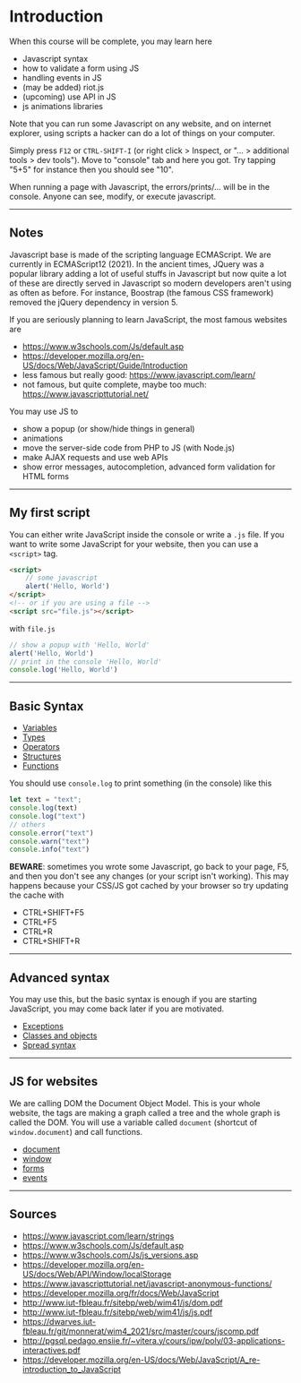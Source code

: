 # Introduction

When this course will be complete, you may learn
here

* Javascript syntax
* how to validate a form using JS
* handling events in JS
* (may be added) riot.js
* (upcoming) use API in JS
* js animations libraries

Note that you can run some Javascript on any
website, and on internet explorer, using scripts
a hacker can do a lot of things on your computer.

Simply press ``F12`` or
`CTRL-SHIFT-I` (or right click > Inspect,
or "... > additional tools > dev tools"). Move to
"console" tab and here you got. Try tapping "5+5" for
instance then you should see "10".

When running a page with Javascript, the errors/prints/...
will be in the console. Anyone can see, modify, or
execute javascript.

<hr class="sr">

## Notes

Javascript base is made of the scripting language
ECMAScript. We are currently in ECMAScript12 (2021).
In the ancient times, JQuery was a popular library
adding a lot of useful stuffs in Javascript but now
quite a lot of these are directly served in Javascript
so modern developers aren't using as often as before.
For instance, Boostrap (the famous CSS framework)
removed the jQuery dependency in version 5.

If you are seriously planning to learn JavaScript,
the most famous websites are

* <https://www.w3schools.com/Js/default.asp>
* <https://developer.mozilla.org/en-US/docs/Web/JavaScript/Guide/Introduction>
* less famous but really good: <https://www.javascript.com/learn/> 
* not famous, but quite complete, maybe too much: <https://www.javascripttutorial.net/>

You may use JS to

* show a popup (or show/hide things in general)
* animations
* move the server-side code from PHP to JS (with Node.js)
* make AJAX requests and use web APIs
* show error messages, autocompletion, advanced
  form validation for HTML forms

<hr class="sl">

## My first script

You can either write JavaScript inside the console
or write a ``.js`` file. If you want to write
some JavaScript for your website, then you can
use a ``<script>`` tag.

```html
<script>
    // some javascript
    alert('Hello, World')
</script>
<!-- or if you are using a file -->
<script src="file.js"></script>
```

with ``file.js``

```js
// show a popup with 'Hello, World'
alert('Hello, World')
// print in the console 'Hello, World'
console.log('Hello, World')
```

<hr class="sr">

## Basic Syntax

* [Variables](syntax/var.md)
* [Types](syntax/types.md)
* [Operators](syntax/operators.md)
* [Structures](syntax/structures.md)
* [Functions](syntax/function.md)

You should use ``console.log`` to print
something (in the console) like this

```js
let text = "text";
console.log(text)
console.log("text")
// others
console.error("text")
console.warn("text")
console.info("text")
```

**BEWARE**: sometimes you wrote some Javascript, go back
to your page, F5, and then you don't see any changes
(or your script isn't working). This may happens because
your CSS/JS got cached by your browser so try updating
the cache with 

* CTRL+SHIFT+F5
* CTRL+F5
* CTRL+R
* CTRL+SHIFT+R

<hr class="sl">

## Advanced syntax

You may use this, but the basic syntax is enough
if you are starting JavaScript, you may come back
later if you are motivated.

* [Exceptions](syntax/exceptions.md)
* [Classes and objects](syntax/classes.md)
* [Spread syntax](syntax/spread.md)

<hr class="sr">

## JS for websites

We are calling DOM the Document Object Model. This is your
whole website, the tags are making a graph called a tree
and the whole graph is called the DOM. You will use
a variable called `document` (shortcut of ``window.document``)
and call functions.

* [document](web/document.md)
* [window](web/window.md)
* [forms](web/forms.md)
* [events](web/events.md)

<hr class="sl">

## Sources

* <https://www.javascript.com/learn/strings>
* <https://www.w3schools.com/Js/default.asp>
* <https://www.w3schools.com/Js/js_versions.asp>
* <https://developer.mozilla.org/en-US/docs/Web/API/Window/localStorage>
* <https://www.javascripttutorial.net/javascript-anonymous-functions/>
* <https://developer.mozilla.org/fr/docs/Web/JavaScript>
* <http://www.iut-fbleau.fr/sitebp/web/wim41/js/dom.pdf>
* <http://www.iut-fbleau.fr/sitebp/web/wim41/js/js.pdf>
* <https://dwarves.iut-fbleau.fr/git/monnerat/wim4_2021/src/master/cours/jscomp.pdf>
* <http://pgsql.pedago.ensiie.fr/~vitera.y/cours/ipw/poly/03-applications-interactives.pdf>
* <https://developer.mozilla.org/en-US/docs/Web/JavaScript/A_re-introduction_to_JavaScript>
